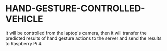 # HAND-GESTURE-CONTROLLED-VEHICLE
It will be controlled from the laptop's camera, then it will transfer the predicted results of hand gesture actions to the server and send the results to Raspberry Pi 4.
